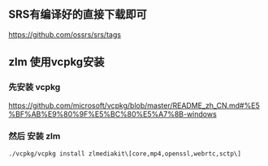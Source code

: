 ## SRS有编译好的直接下载即可

https://github.com/ossrs/srs/tags


## zlm 使用vcpkg安装

### 先安装 vcpkg
https://github.com/microsoft/vcpkg/blob/master/README_zh_CN.md#%E5%BF%AB%E9%80%9F%E5%BC%80%E5%A7%8B-windows

### 然后 安装 zlm

```
./vcpkg/vcpkg install zlmediakit\[core,mp4,openssl,webrtc,sctp\]

```
